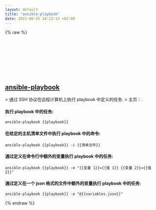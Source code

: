 ```yaml
---
layout: default
title: "ansible-playbook"
date: 2021-06-25 18:12:13 +02:00
---
```

{% raw %}
<h2 id="ansible-playbook">
  <a href="/zh/common/ansible-playbook.html">ansible-playbook</a> <a href="#ansible-playbook"><svg class="icon">
    <use href="/assets/images/unicode_sprite.svg#link" />
  </svg></a>
</h2>
> 通过 SSH 协议在远程计算机上执行 playbook 中定义的任务.
> 主页：<https://docs.ansible.com/ansible/latest/cli/ansible-playbook.html>.

#### 执行 playbook 中的任务:
```shell
ansible-playbook {{playbook}}
```
#### 在给定的主机清单文件中执行 playbook 中的命令:
```shell
ansible-playbook {{playbook}} -i {{清单文件}}
```
#### 通过定义在命令行中额外的变量执行 playbook 中的任务:
```shell
ansible-playbook {{playbook}} -e "{{变量 1}}={{值 1}} {{变量 2}}={{值 2}}"
```
#### 通过定义在一个 json 格式的文件中额外的变量执行 playbook 中的任务:
```shell
ansible-playbook {{playbook}} -e "@{{variables.json}}"
```
{% endraw %}